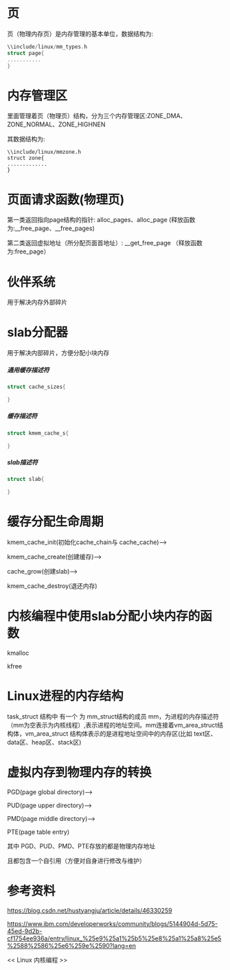 # 页
页（物理内存页）是内存管理的基本单位，数据结构为:
```c
\\include/linux/mm_types.h
struct page{
...........    
}
```

# 内存管理区
里面管理着页（物理页）结构，分为三个内存管理区:ZONE_DMA、ZONE_NORMAL、ZONE_HIGHNEN

其数据结构为:
```
\\include/linux/mmzone.h
struct zone{
.............    
}
```

# 页面请求函数(物理页)
第一类返回指向page结构的指针: alloc_pages、alloc_page (释放函数为:__free_page、__free_pages)

第二类返回虚拟地址（所分配页面首地址）: __get_free_page （释放函数为:free_page）


# 伙伴系统
用于解决内存外部碎片

# slab分配器
用于解决内部碎片，方便分配小块内存
 
##### 通用缓存描述符
```c
struct cache_sizes{
    
}
```
##### 缓存描述符
```c
struct kmem_cache_s{
    
}
```
##### slab描述符
```c
struct slab{
    
}
```

# 缓存分配生命周期
kmem_cache_init(初始化cache_chain与 cache_cache)-->

kmem_cache_create(创建缓存)-->

cache_grow(创建slab)-->

kmem_cache_destroy(退还内存)

# 内核编程中使用slab分配小块内存的函数
kmalloc

kfree

# Linux进程的内存结构
task_struct 结构中 有一个 为 mm_struct结构的成员 mm，为进程的内存描述符（mm为空表示为内核线程）,表示进程的地址空间。mm连接着vm_area_struct结构体，vm_area_struct 结构体表示的是进程地址空间中的内存区(比如 text区、data区、heap区、stack区)

# 虚拟内存到物理内存的转换

PGD(page global directory)-->

PUD(page upper directory)-->

PMD(page middle directory)-->

PTE(page table entry)

其中 PGD、PUD、PMD、PTE存放的都是物理内存地址

且都包含一个自引用（方便对自身进行修改与维护）

# 参考资料
https://blog.csdn.net/hustyangju/article/details/46330259

https://www.ibm.com/developerworks/community/blogs/5144904d-5d75-45ed-9d2b-cf1754ee936a/entry/linux_%25e9%25a1%25b5%25e8%25a1%25a8%25e5%2588%2586%25e6%259e%2590?lang=en

<< Linux 内核编程 >>